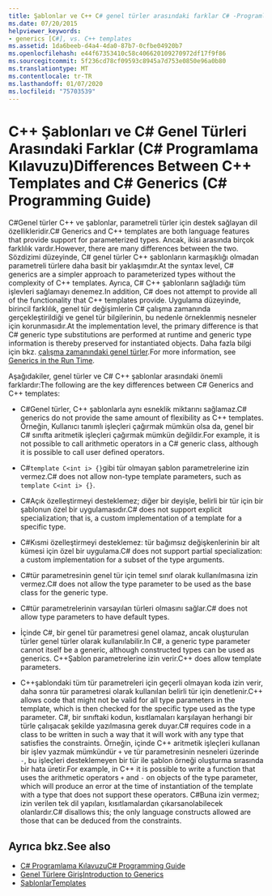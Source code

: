 ```yaml
---
title: Şablonlar ve C++ C# genel türler arasındaki farklar C# -Programlama Kılavuzu
ms.date: 07/20/2015
helpviewer_keywords:
- generics [C#], vs. C++ templates
ms.assetid: 1da6beeb-d4a4-4da0-87b7-0cfbe04920b7
ms.openlocfilehash: e44f67353410c58c406620109270972df17f9f86
ms.sourcegitcommit: 5f236cd78cf09593c8945a7d753e0850e96a0b80
ms.translationtype: MT
ms.contentlocale: tr-TR
ms.lasthandoff: 01/07/2020
ms.locfileid: "75703539"
---
```

# <a name="differences-between-c-templates-and-c-generics-c-programming-guide"></a><span data-ttu-id="895b1-102">C++ Şablonları ve C# Genel Türleri Arasındaki Farklar (C# Programlama Kılavuzu)</span><span class="sxs-lookup"><span data-stu-id="895b1-102">Differences Between C++ Templates and C# Generics (C# Programming Guide)</span></span>
<span data-ttu-id="895b1-103">C#Genel türler C++ ve şablonlar, parametreli türler için destek sağlayan dil özellikleridir.</span><span class="sxs-lookup"><span data-stu-id="895b1-103">C# Generics and C++ templates are both language features that provide support for parameterized types.</span></span> <span data-ttu-id="895b1-104">Ancak, ikisi arasında birçok farklılık vardır.</span><span class="sxs-lookup"><span data-stu-id="895b1-104">However, there are many differences between the two.</span></span> <span data-ttu-id="895b1-105">Sözdizimi düzeyinde, C# genel türler C++ şablonların karmaşıklığı olmadan parametreli türlere daha basit bir yaklaşımdır.</span><span class="sxs-lookup"><span data-stu-id="895b1-105">At the syntax level, C# generics are a simpler approach to parameterized types without the complexity of C++ templates.</span></span> <span data-ttu-id="895b1-106">Ayrıca, C# C++ şablonların sağladığı tüm işlevleri sağlamayı denemez.</span><span class="sxs-lookup"><span data-stu-id="895b1-106">In addition, C# does not attempt to provide all of the functionality that C++ templates provide.</span></span> <span data-ttu-id="895b1-107">Uygulama düzeyinde, birincil farklılık, genel tür değişimlerin C# çalışma zamanında gerçekleştirildiği ve genel tür bilgilerinin, bu nedenle örneklenmiş nesneler için korunmasıdır.</span><span class="sxs-lookup"><span data-stu-id="895b1-107">At the implementation level, the primary difference is that C# generic type substitutions are performed at runtime and generic type information is thereby preserved for instantiated objects.</span></span> <span data-ttu-id="895b1-108">Daha fazla bilgi için bkz. [çalışma zamanındaki genel türler](./generics-in-the-run-time.md).</span><span class="sxs-lookup"><span data-stu-id="895b1-108">For more information, see [Generics in the Run Time](./generics-in-the-run-time.md).</span></span>  
  
 <span data-ttu-id="895b1-109">Aşağıdakiler, genel türler ve C# C++ şablonlar arasındaki önemli farklardır:</span><span class="sxs-lookup"><span data-stu-id="895b1-109">The following are the key differences between C# Generics and C++ templates:</span></span>  
  
- <span data-ttu-id="895b1-110">C#Genel türler, C++ şablonlarla aynı esneklik miktarını sağlamaz.</span><span class="sxs-lookup"><span data-stu-id="895b1-110">C# generics do not provide the same amount of flexibility as C++ templates.</span></span> <span data-ttu-id="895b1-111">Örneğin, Kullanıcı tanımlı işleçleri çağırmak mümkün olsa da, genel bir C# sınıfta aritmetik işleçleri çağırmak mümkün değildir.</span><span class="sxs-lookup"><span data-stu-id="895b1-111">For example, it is not possible to call arithmetic operators in a C# generic class, although it is possible to call user defined operators.</span></span>  
  
- <span data-ttu-id="895b1-112">C#`template C<int i> {}`gibi tür olmayan şablon parametrelerine izin vermez.</span><span class="sxs-lookup"><span data-stu-id="895b1-112">C# does not allow non-type template parameters, such as `template C<int i> {}`.</span></span>  
  
- <span data-ttu-id="895b1-113">C#Açık özelleştirmeyi desteklemez; diğer bir deyişle, belirli bir tür için bir şablonun özel bir uygulamasıdır.</span><span class="sxs-lookup"><span data-stu-id="895b1-113">C# does not support explicit specialization; that is, a custom implementation of a template for a specific type.</span></span>  
  
- <span data-ttu-id="895b1-114">C#Kısmi özelleştirmeyi desteklemez: tür bağımsız değişkenlerinin bir alt kümesi için özel bir uygulama.</span><span class="sxs-lookup"><span data-stu-id="895b1-114">C# does not support partial specialization: a custom implementation for a subset of the type arguments.</span></span>  
  
- <span data-ttu-id="895b1-115">C#tür parametresinin genel tür için temel sınıf olarak kullanılmasına izin vermez.</span><span class="sxs-lookup"><span data-stu-id="895b1-115">C# does not allow the type parameter to be used as the base class for the generic type.</span></span>  
  
- <span data-ttu-id="895b1-116">C#tür parametrelerinin varsayılan türleri olmasını sağlar.</span><span class="sxs-lookup"><span data-stu-id="895b1-116">C# does not allow type parameters to have default types.</span></span>  
  
- <span data-ttu-id="895b1-117">İçinde C#, bir genel tür parametresi genel olamaz, ancak oluşturulan türler genel türler olarak kullanılabilir.</span><span class="sxs-lookup"><span data-stu-id="895b1-117">In C#, a generic type parameter cannot itself be a generic, although constructed types can be used as generics.</span></span> <span data-ttu-id="895b1-118">C++Şablon parametrelerine izin verir.</span><span class="sxs-lookup"><span data-stu-id="895b1-118">C++ does allow template parameters.</span></span>  
  
- <span data-ttu-id="895b1-119">C++şablondaki tüm tür parametreleri için geçerli olmayan koda izin verir, daha sonra tür parametresi olarak kullanılan belirli tür için denetlenir.</span><span class="sxs-lookup"><span data-stu-id="895b1-119">C++ allows code that might not be valid for all type parameters in the template, which is then checked for the specific type used as the type parameter.</span></span> <span data-ttu-id="895b1-120">C#, bir sınıftaki kodun, kısıtlamaları karşılayan herhangi bir türle çalışacak şekilde yazılmasına gerek duyar.</span><span class="sxs-lookup"><span data-stu-id="895b1-120">C# requires code in a class to be written in such a way that it will work with any type that satisfies the constraints.</span></span> <span data-ttu-id="895b1-121">Örneğin, içinde C++ aritmetik işleçleri kullanan bir işlev yazmak mümkündür `+` ve tür parametresinin nesneleri üzerinde `-`, bu işleçleri desteklemeyen bir tür ile şablon örneği oluşturma sırasında bir hata üretir.</span><span class="sxs-lookup"><span data-stu-id="895b1-121">For example, in C++ it is possible to write a function that uses the arithmetic operators `+` and `-` on objects of the type parameter, which will produce an error at the time of instantiation of the template with a type that does not support these operators.</span></span> <span data-ttu-id="895b1-122">C#Buna izin vermez; izin verilen tek dil yapıları, kısıtlamalardan çıkarsanolabilecek olanlardır.</span><span class="sxs-lookup"><span data-stu-id="895b1-122">C# disallows this; the only language constructs allowed are those that can be deduced from the constraints.</span></span>  
  
## <a name="see-also"></a><span data-ttu-id="895b1-123">Ayrıca bkz.</span><span class="sxs-lookup"><span data-stu-id="895b1-123">See also</span></span>

- [<span data-ttu-id="895b1-124">C# Programlama Kılavuzu</span><span class="sxs-lookup"><span data-stu-id="895b1-124">C# Programming Guide</span></span>](../index.md)
- [<span data-ttu-id="895b1-125">Genel Türlere Giriş</span><span class="sxs-lookup"><span data-stu-id="895b1-125">Introduction to Generics</span></span>](./index.md)
- [<span data-ttu-id="895b1-126">Şablonlar</span><span class="sxs-lookup"><span data-stu-id="895b1-126">Templates</span></span>](/cpp/cpp/templates-cpp)
